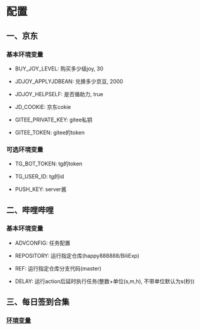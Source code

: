 # 配置

## 一、京东

### 基本环境变量

- BUY_JOY_LEVEL: 购买多少级joy, 30

- JDJOY_APPLYJDBEAN: 兑换多少京豆, 2000

- JDJOY_HELPSELF: 是否循助力, true

- JD_COOKIE: 京东cokie

- GITEE_PRIVATE_KEY: gitee私钥

- GITEE_TOKEN: gitee的token

### 可选环境变量

- TG_BOT_TOKEN: tg的token

- TG_USER_ID: tg的id

- PUSH_KEY: server酱

## 二、哔哩哔哩

### 基本环境变量

- ADVCONFIG: 任务配置

- REPOSITORY: 运行指定仓库(happy888888/BiliExp)

- REF: 运行指定仓库分支代码(master)

- DELAY: 运行action后延时执行任务(整数+单位(s,m,h), 不带单位默认为s(秒))

## 三、每日签到合集

### [环境变量](https://gitee.com/sitoi/dailycheckin)
